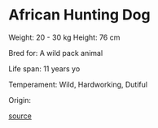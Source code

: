 # African Hunting Dog

Weight: 20 - 30 kg
Height: 76 cm

Bred for: A wild pack animal

Life span: 11 years yo

Temperament: Wild, Hardworking, Dutiful

Origin: 

[source](https://api.thedogapi.com/v1/breeds/3)
